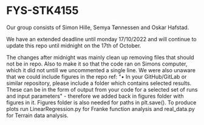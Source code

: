 # FYS-STK4155

Our group consists of Simon Hille, Semya Tønnessen and Oskar Hafstad.

We have an extended deadline until monday 17/10/2022 and will continue to update this repo until midnight on the 17th of October.

The changes after midnight was mainly clean up removing files that should not be in repo. Also to make it so that the code ran on Simons computer, which it did not untill we uncommented a single line. We were also unaware that we could include figures in the repo ref: 
"• In your GitHub/GitLab or similar repository, please include a folder which contains selected results. These can be in the form of output from your code for a selected set of runs and input parameters" - therefore we added back in figures folder with figures in it. Figures folder is also needed for paths in plt.save(). To produce plots run LinearRegression.py for Franke function analysis and real_data.py for Terrain data analysis.
